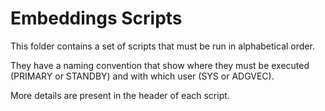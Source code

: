 # Embeddings Scripts

This folder contains a set of scripts that must be run in alphabetical order.

They have a naming convention that show where they must be executed (PRIMARY or STANDBY) and with which user (SYS or ADGVEC).

More details are present in the header of each script.
